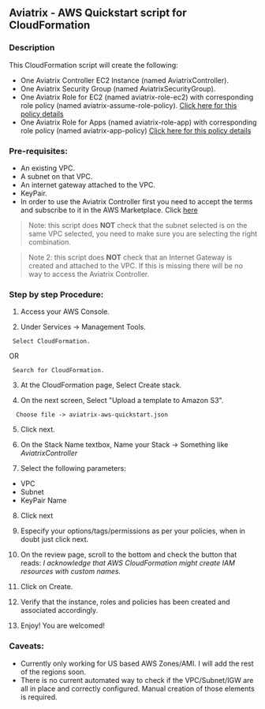 ## Aviatrix - AWS Quickstart script for CloudFormation

### Description
This CloudFormation script will create the following:

* One Aviatrix Controller EC2 Instance (named AviatrixController).
* One Aviatrix Security Group (named AviatrixSecurityGroup).
* One Aviatrix Role for EC2 (named aviatrix-role-ec2) with corresponding role policy (named aviatrix-assume-role-policy). [Click here for this policy details](https://s3-us-west-2.amazonaws.com/aviatrix-download/iam_assume_role_policy.txt)
* One Aviatrix Role for Apps (named aviatrix-role-app) with corresponding role policy (named aviatrix-app-policy) [Click here for this policy details](https://s3-us-west-2.amazonaws.com/aviatrix-download/IAM_access_policy_for_CloudN.txt)

### Pre-requisites:

* An existing VPC.
* A subnet on that VPC.
* An internet gateway attached to the VPC.
* KeyPair.
* In order to use the Aviatrix Controller first you need to accept the terms and subscribe to it in the AWS Marketplace.  Click [here](https://aws.amazon.com/marketplace/pp?sku=zemc6exdso42eps9ki88l9za)

> Note: this script does **NOT** check that the subnet selected is on the same VPC selected, you need to make sure you are selecting the right combination.

> Note 2: this script does **NOT** check that an Internet Gateway is created and attached to the VPC. If this is missing there will be no way to access the Aviatrix Controller.

### Step by step Procedure:

1. Access your AWS Console.

2. Under Services -> Management Tools.
```
 Select CloudFormation.
 ```
 OR
```
 Search for CloudFormation.
```

3. At the CloudFormation page, Select Create stack.

4. On the next screen, Select "Upload a template to Amazon S3".
```
  Choose file -> aviatrix-aws-quickstart.json
```
5. Click next.

6. On the Stack Name textbox, Name your Stack -> Something like *AviatrixController*

7. Select the following parameters:

  * VPC
  * Subnet
  * KeyPair Name


8. Click next

9. Especify your options/tags/permissions as per your policies, when in doubt just click next.

10. On the review page, scroll to the bottom and check the button that reads:
*I acknowledge that AWS CloudFormation might create IAM resources with custom names.*

11. Click on Create.

12. Verify that the instance, roles and policies has been created and associated accordingly.

13. Enjoy! You are welcomed!

### Caveats:

* Currently only working for US based AWS Zones/AMI. I will add the rest of the regions soon.
* There is no current automated way to check if the VPC/Subnet/IGW are all in place and correctly configured. Manual creation of those elements is required.
